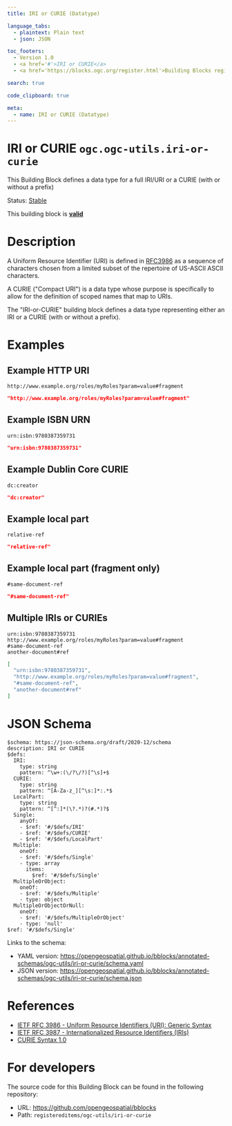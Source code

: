 ```yaml
---
title: IRI or CURIE (Datatype)

language_tabs:
  - plaintext: Plain text
  - json: JSON

toc_footers:
  - Version 1.0
  - <a href='#'>IRI or CURIE</a>
  - <a href='https://blocks.ogc.org/register.html'>Building Blocks register</a>

search: true

code_clipboard: true

meta:
  - name: IRI or CURIE (Datatype)
---
```



# IRI or CURIE `ogc.ogc-utils.iri-or-curie`

This Building Block defines a data type for a full IRI/URI or a CURIE (with or without a prefix)

<p class="status">
    <span data-rainbow-uri="http://www.opengis.net/def/status">Status</span>:
    <a href="http://www.opengis.net/def/status/stable" target="_blank" data-rainbow-uri>Stable</a>
</p>

<aside class="success">
This building block is <strong><a href="https://github.com/opengeospatial/bblocks/blob/master/tests/ogc-utils/iri-or-curie/" target="_blank">valid</a></strong>
</aside>

# Description

A Uniform Resource Identifier (URI) is defined in [RFC3986](https://www.ietf.org/rfc/rfc3986.txt) as a
sequence of characters chosen from a limited subset of the repertoire
of US-ASCII ASCII characters.

A CURIE ("Compact URI") is a data type whose purpose is specifically to allow for the definition
of scoped names that map to URIs.

The "IRI-or-CURIE" building block defines a data type representing either an IRI or a CURIE (with or without a prefix).
# Examples

## Example HTTP URI

```plaintext
http://www.example.org/roles/myRoles?param=value#fragment
```

```json
"http://www.example.org/roles/myRoles?param=value#fragment"
```


## Example ISBN URN

```plaintext
urn:isbn:9780387359731
```

```json
"urn:isbn:9780387359731"
```


## Example Dublin Core CURIE

```plaintext
dc:creator
```

```json
"dc:creator"
```


## Example local part

```plaintext
relative-ref
```

```json
"relative-ref"
```


## Example local part (fragment only)

```plaintext
#same-document-ref
```

```json
"#same-document-ref"
```


## Multiple IRIs or CURIEs

```plaintext
urn:isbn:9780387359731
http://www.example.org/roles/myRoles?param=value#fragment
#same-document-ref
another-document#ref

```

```json
[
  "urn:isbn:9780387359731",
  "http://www.example.org/roles/myRoles?param=value#fragment",
  "#same-document-ref",
  "another-document#ref"
]

```


# JSON Schema

```yaml--schema
$schema: https://json-schema.org/draft/2020-12/schema
description: IRI or CURIE
$defs:
  IRI:
    type: string
    pattern: ^\w+:(\/?\/?)[^\s]+$
  CURIE:
    type: string
    pattern: ^[A-Za-z_][^\s:]*:.*$
  LocalPart:
    type: string
    pattern: ^[^:]*(\?.*)?(#.*)?$
  Single:
    anyOf:
    - $ref: '#/$defs/IRI'
    - $ref: '#/$defs/CURIE'
    - $ref: '#/$defs/LocalPart'
  Multiple:
    oneOf:
    - $ref: '#/$defs/Single'
    - type: array
      items:
        $ref: '#/$defs/Single'
  MultipleOrObject:
    oneOf:
    - $ref: '#/$defs/Multiple'
    - type: object
  MultipleOrObjectOrNull:
    oneOf:
    - $ref: '#/$defs/MultipleOrObject'
    - type: 'null'
$ref: '#/$defs/Single'

```

Links to the schema:

* YAML version: <a href="https://opengeospatial.github.io/bblocks/annotated-schemas/ogc-utils/iri-or-curie/schema.yaml" target="_blank">https://opengeospatial.github.io/bblocks/annotated-schemas/ogc-utils/iri-or-curie/schema.yaml</a>
* JSON version: <a href="https://opengeospatial.github.io/bblocks/annotated-schemas/ogc-utils/iri-or-curie/schema.json" target="_blank">https://opengeospatial.github.io/bblocks/annotated-schemas/ogc-utils/iri-or-curie/schema.json</a>

# References

* [IETF RFC 3986 - Uniform Resource Identifiers (URI): Generic Syntax](https://www.ietf.org/rfc/rfc3986.txt)
* [IETF RFC 3987 - Internationalized Resource Identifiers (IRIs)](https://www.ietf.org/rfc/rfc3987.txt)
* [CURIE Syntax 1.0](https://www.w3.org/TR/curie/)

# For developers

The source code for this Building Block can be found in the following repository:

* URL: <a href="https://github.com/opengeospatial/bblocks" target="_blank">https://github.com/opengeospatial/bblocks</a>
* Path: `registereditems/ogc-utils/iri-or-curie`

